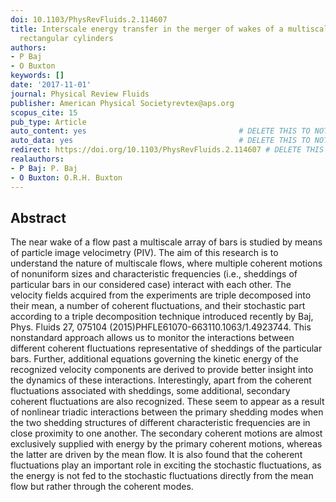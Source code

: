 ```yaml
---
doi: 10.1103/PhysRevFluids.2.114607
title: Interscale energy transfer in the merger of wakes of a multiscale array of
  rectangular cylinders
authors:
- P Baj
- O Buxton
keywords: []
date: '2017-11-01'
journal: Physical Review Fluids
publisher: American Physical Societyrevtex@aps.org
scopus_cite: 15
pub_type: Article
auto_content: yes                                  # DELETE THIS TO NOT AUTO GENERATE CONTENT
auto_data: yes                                     # DELETE THIS TO NOT AUTO GENERATE METADATA
redirect: https://doi.org/10.1103/PhysRevFluids.2.114607 # DELETE THIS TO NOT REDIRECT
realauthors:
- P Baj: P. Baj
- O Buxton: O.R.H. Buxton
---
```



## Abstract
The near wake of a flow past a multiscale array of bars is studied by means of particle image velocimetry (PIV). The aim of this research is to understand the nature of multiscale flows, where multiple coherent motions of nonuniform sizes and characteristic frequencies (i.e., sheddings of particular bars in our considered case) interact with each other. The velocity fields acquired from the experiments are triple decomposed into their mean, a number of coherent fluctuations, and their stochastic part according to a triple decomposition technique introduced recently by Baj, Phys. Fluids 27, 075104 (2015)PHFLE61070-663110.1063/1.4923744. This nonstandard approach allows us to monitor the interactions between different coherent fluctuations representative of sheddings of the particular bars. Further, additional equations governing the kinetic energy of the recognized velocity components are derived to provide better insight into the dynamics of these interactions. Interestingly, apart from the coherent fluctuations associated with sheddings, some additional, secondary coherent fluctuations are also recognized. These seem to appear as a result of nonlinear triadic interactions between the primary shedding modes when the two shedding structures of different characteristic frequencies are in close proximity to one another. The secondary coherent motions are almost exclusively supplied with energy by the primary coherent motions, whereas the latter are driven by the mean flow. It is also found that the coherent fluctuations play an important role in exciting the stochastic fluctuations, as the energy is not fed to the stochastic fluctuations directly from the mean flow but rather through the coherent modes.
